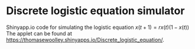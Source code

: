 # Discrete logistic equation simulator
Shinyapp.io code for simulating the logistic equation
$x(t+1)=rx(t)(1-x(t))$
The applet can be found at https://thomasewoolley.shinyapps.io/Discrete_logistic_equation/.

